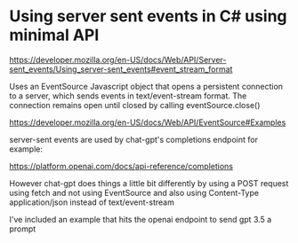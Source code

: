 # Using server sent events in C# using minimal API

https://developer.mozilla.org/en-US/docs/Web/API/Server-sent_events/Using_server-sent_events#event_stream_format

Uses an EventSource Javascript object that opens a persistent connection to a server, which sends events in text/event-stream format. The connection remains open until closed by calling eventSource.close()

https://developer.mozilla.org/en-US/docs/Web/API/EventSource#Examples

server-sent events are used by chat-gpt's completions endpoint for example:

https://platform.openai.com/docs/api-reference/completions

However chat-gpt does things a little bit differently by using a POST request using fetch and not using EventSource and also using Content-Type application/json instead of text/event-stream 

I've included an example that hits the openai endpoint to send gpt 3.5 a prompt